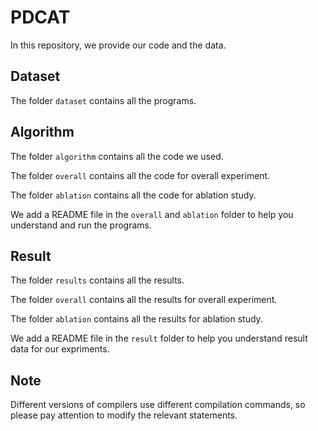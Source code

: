 # PDCAT


In this repository, we provide our code and the data.


## Dataset

The folder `dataset` contains all the programs.


## Algorithm

The folder `algorithm` contains all the code we used.
    
The folder `overall` contains all the code for overall experiment.

The folder `ablation` contains all the code for ablation study.

We add a README file in the `overall` and `ablation` folder to help you understand and run the programs.

## Result

The folder `results` contains all the results.

The folder `overall` contains all the results for overall experiment.

The folder `ablation` contains all the results for ablation study.

We add a README file in the `result` folder to help you understand result data for our expriments.


## Note

Different versions of compilers use different compilation commands, so please pay attention to modify the relevant statements.